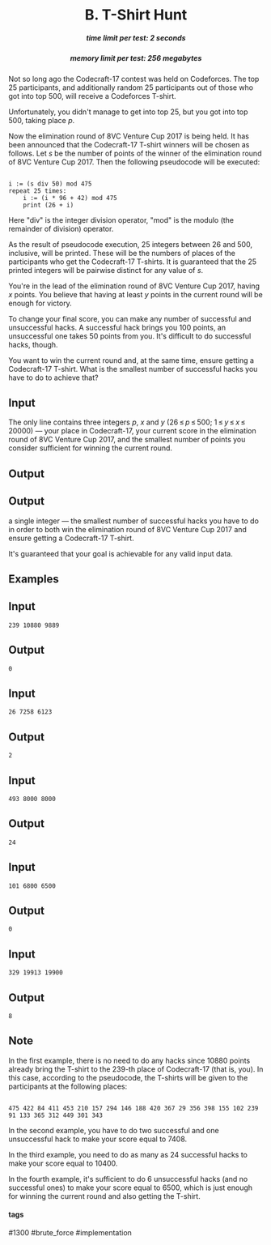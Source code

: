 <h1 style='text-align: center;'> B. T-Shirt Hunt</h1>

<h5 style='text-align: center;'>time limit per test: 2 seconds</h5>
<h5 style='text-align: center;'>memory limit per test: 256 megabytes</h5>

Not so long ago the Codecraft-17 contest was held on Codeforces. The top 25 participants, and additionally random 25 participants out of those who got into top 500, will receive a Codeforces T-shirt.

Unfortunately, you didn't manage to get into top 25, but you got into top 500, taking place *p*.

Now the elimination round of 8VC Venture Cup 2017 is being held. It has been announced that the Codecraft-17 T-shirt winners will be chosen as follows. Let *s* be the number of points of the winner of the elimination round of 8VC Venture Cup 2017. Then the following pseudocode will be executed: 


```
  
i := (s div 50) mod 475  
repeat 25 times:  
    i := (i * 96 + 42) mod 475  
    print (26 + i)  

```
Here "div" is the integer division operator, "mod" is the modulo (the remainder of division) operator.

As the result of pseudocode execution, 25 integers between 26 and 500, inclusive, will be printed. These will be the numbers of places of the participants who get the Codecraft-17 T-shirts. It is guaranteed that the 25 printed integers will be pairwise distinct for any value of *s*.

You're in the lead of the elimination round of 8VC Venture Cup 2017, having *x* points. You believe that having at least *y* points in the current round will be enough for victory.

To change your final score, you can make any number of successful and unsuccessful hacks. A successful hack brings you 100 points, an unsuccessful one takes 50 points from you. It's difficult to do successful hacks, though.

You want to win the current round and, at the same time, ensure getting a Codecraft-17 T-shirt. What is the smallest number of successful hacks you have to do to achieve that?

## Input

The only line contains three integers *p*, *x* and *y* (26 ≤ *p* ≤ 500; 1 ≤ *y* ≤ *x* ≤ 20000) — your place in Codecraft-17, your current score in the elimination round of 8VC Venture Cup 2017, and the smallest number of points you consider sufficient for winning the current round.

## Output

## Output

 a single integer — the smallest number of successful hacks you have to do in order to both win the elimination round of 8VC Venture Cup 2017 and ensure getting a Codecraft-17 T-shirt.

It's guaranteed that your goal is achievable for any valid input data.

## Examples

## Input


```
239 10880 9889  

```
## Output


```
0  

```
## Input


```
26 7258 6123  

```
## Output


```
2  

```
## Input


```
493 8000 8000  

```
## Output


```
24  

```
## Input


```
101 6800 6500  

```
## Output


```
0  

```
## Input


```
329 19913 19900  

```
## Output


```
8  

```
## Note

In the first example, there is no need to do any hacks since 10880 points already bring the T-shirt to the 239-th place of Codecraft-17 (that is, you). In this case, according to the pseudocode, the T-shirts will be given to the participants at the following places: 


```
  
475 422 84 411 453 210 157 294 146 188 420 367 29 356 398 155 102 239 91 133 365 312 449 301 343  

```
In the second example, you have to do two successful and one unsuccessful hack to make your score equal to 7408.

In the third example, you need to do as many as 24 successful hacks to make your score equal to 10400.

In the fourth example, it's sufficient to do 6 unsuccessful hacks (and no successful ones) to make your score equal to 6500, which is just enough for winning the current round and also getting the T-shirt.



#### tags 

#1300 #brute_force #implementation 